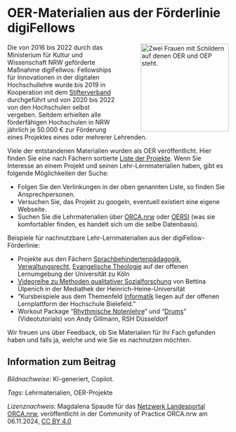 # OER-Materialien aus der Förderlinie digiFellows

<img src="https://github.com/user-attachments/assets/4832c488-f603-4017-852a-70c19b044527" style="float:right; margin: 0px 0px 0px 50px" alt="Zwei Frauen mit Schildern auf denen OER und OEP steht." title="Zwei Frauen mit Schildern auf denen OER und OEP steht." width="200"/>

Die von 2016 bis 2022 durch das Ministerium für Kultur und Wissenschaft NRW geförderte Maßnahme digiFellwos: Fellowships für Innovationen in der digitalen Hochschullehre wurde bis 2019 in Kooperation mit dem [Stifterverband](https://www.stifterverband.org/digital-lehrfellows-nrw "Opens external link in new window") durchgeführt und von 2020 bis 2022 von den Hochschulen selbst vergeben. Seitdem erhielten alle förderfähigen Hochschulen in NRW jährlich je 50.000 € zur Förderung eines Projektes eines oder mehrerer Lehrenden.

Viele der entstandenen Materialien wurden als OER veröffentlicht. Hier finden Sie eine nach Fächern sortierte [Liste der Projekte](https://www.dh.nrw/kooperationen/Digi-Fellows-2 "Liste der Projekte"). Wenn Sie Interesse an einem Projekt und seinen Lehr-Lernmaterialien haben, gibt es folgende Möglichkeiten der Suche:

- Folgen Sie den Verlinkungen in der oben genannten Liste, so finden Sie Ansprechpersonen.
- Versuchen Sie, das Projekt zu googeln, eventuell existiert eine eigene Webseite.
- Suchen Sie die Lehrmaterialien über [ORCA.nrw](https://www.orca.nrw/oer/oer-finden/oer-suche/ "ORCA.nrw") oder [OERSI](https://oersi.org/resources "OERSI") (was sie komfortabler finden, es handelt sich um die selbe Datenbasis).

Beispiele für nachnutzbare Lehr-Lernmaterialien aus der digiFellow-Förderlinie:

- Projekte aus den Fächern [Sprachbehindertenpädagogik](https://www.edulabs.uni-koeln.de/goto_iliasedulabs_crs_2010.html "Sprachbehindertenpädagogik"), [Verwaltungsrecht](https://www.edulabs.uni-koeln.de/goto_iliasedulabs_grp_8006.html "Verwaltungsrecht"), [Evangelische Theologie](https://www.edulabs.uni-koeln.de/goto_iliasedulabs_crs_15091.html "Evangelische Theologie") auf der offenen Lernumgebung der Universität zu Köln
- [Videoreihe zu Methoden qualitativer Sozialforschung](https://mediathek.hhu.de/playlist/1440 "Videoreihe zu Methoden qualitativer Sozialforschung") von Bettina Ülpenich in der Mediathek der Heinrich-Heine-Universität
- “Kursbeispiele aus dem Themenfeld [Informatik](https://www.hsbi.de/elearning/goto.php?target=cat_1282157&amp;client_id=FH-Bielefeld "Programmieren-OER") liegen auf der offenen Lernplattform der Hochschule Bielefeld.”
- Workout Package “[Rhythmische Notenlehre](https://av.tib.eu/media/63631 "Rhythmische Notenlehre")” und “[Drums](https://av.tib.eu/media/64008 "Drums")” (Videotutorials) von Andy Gillmann, RSH Düsseldorf

Wir freuen uns über Feedback, ob Sie Materialien für Ihr Fach gefunden haben und falls ja, welche und wie Sie es nachnutzen möchten.

## Information zum Beitrag

*Bildnachweise*: KI-generiert, Copilot.

*Tags*: Lehrmaterialien, OER-Projekte

*Lizenznachweis*: Magdalena Spaude für das <a href="http://www.orca.nrw/ueber-uns/netzwerk" target="_blank">Netzwerk Landesportal ORCA.nrw</a>, veröffentlicht in der Community of Practice ORCA.nrw am 06.11.2024, <a href="https://creativecommons.org/licenses/by/4.0/" target="_blank">CC BY 4.0</a>
